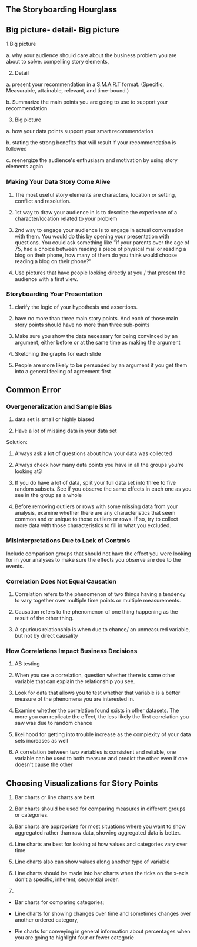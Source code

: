


## The Storyboarding Hourglass

## Big picture- detail- Big picture

1.Big picture

a. why your audience should care about the business problem you are about to solve.
compelling story elements,

2. Detail

a. present your recommendation in a S.M.A.R.T format. (Specific, Measurable, attainable, relevant, and time-bound.)

b. Summarize the main points you are going to use to support your recommendation

3. Big picture

a. how your data points support your smart recommendation

b. stating the strong benefits that will result if your recommendation is followed

c. reenergize the audience's enthusiasm and motivation by using story elements again

### Making Your Data Story Come Alive

1. The most useful story elements are characters, location or setting, conflict and resolution.

2. 1st way to draw your audience in is to describe the experience of a character/location related to your problem

3. 2nd way to engage your audience is to engage in actual conversation with them. 
You would do this by opening your presentation with questions. 
You could ask something like "if your parents over the age of 75, had a choice between reading a piece of physical mail or reading a blog on their phone, how many of them do you think would choose reading a blog on their phone?"

4. Use pictures that have people looking directly at you / that present the audience with a first view.

### Storyboarding Your Presentation

1. clarify the logic of your hypothesis and assertions.

2. have no more than three main story points. And each of those main story points should have no more than three sub-points

3. Make sure you show the data necessary for being convinced by an argument, either before or at the same time as making the argument

4. Sketching the graphs for each slide

5. People are more likely to be persuaded by an argument if you get them into a general feeling of agreement first

## Common Error

### Overgeneralization and Sample Bias

1. data set is small or highly biased

2. Have a lot of missing data in your data set

Solution: 
1. Always ask a lot of questions about how your data was collected

2. Always check how many data points you have in all the groups you're looking at3

3. If you do have a lot of data, split your full data set into three to five random subsets. See if you observe the same effects in each one as you see in the group as a whole

4. Before removing outliers or rows with some missing data from your analysis, examine whether there are any characteristics that seem common and or unique to those outliers or rows. If so, try to collect more data with those characteristics to fill in what you excluded.

### Misinterpretations Due to Lack of Controls

Include comparison groups that should not have the effect you were looking for in your analyses to make sure the effects you observe are due to the events.

### Correlation Does Not Equal Causation

1. Correlation refers to the phenomenon of two things having a tendency to vary together over multiple time points or multiple measurements.

2. Causation refers to the phenomenon of one thing happening as the result of the other thing.

3. A spurious relationship is when due to chance/ an unmeasured variable, but not by direct causality

### How Correlations Impact Business Decisions

1. AB testing

2. When you see a correlation, question whether there is some other variable that can explain the relationship you see.

3. Look for data that allows you to test whether that variable is a better measure of the phenomena you are interested in.

4. Examine whether the correlation found exists in other datasets. The more you can replicate the effect, the less likely the first correlation you saw was due to random chance

5. likelihood for getting into trouble increase as the complexity of your data sets increases as well

6. A correlation between two variables is consistent and reliable, one variable can be used to both measure and predict the other even if one doesn't cause the other

## Choosing Visualizations for Story Points

1. Bar charts or line charts are best.

2. Bar charts should be used for comparing measures in different groups or categories.

3. Bar charts are appropriate for most situations where you want to show aggregated rather than raw data, showing aggregated data is better.

4. Line charts are best for looking at how values and categories vary over time

5. Line charts also can show values along another type of variable

6. Line charts should be made into bar charts when the ticks on the x-axis don't a specific, inherent, sequential order.

7.

* Bar charts for comparing categories;

* Line charts for showing changes over time and sometimes changes over another ordered category, 

* Pie charts for conveying in general information about percentages when you are going to highlight four or fewer categorie







